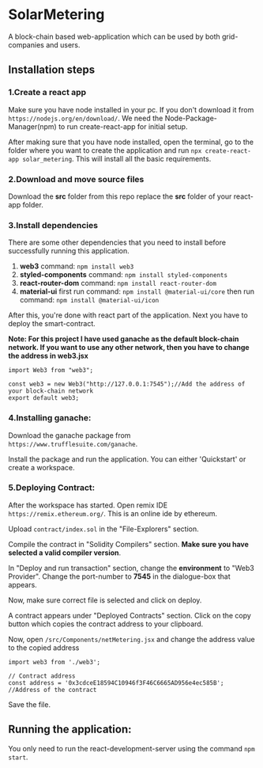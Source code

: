 # SolarMetering
A block-chain based web-application which can be used by both grid-companies and users.

## Installation steps
### 1.Create a react app
Make sure you have node installed in your pc. If you don't download it from `https://nodejs.org/en/download/`.
We need the Node-Package-Manager(npm) to run create-react-app for initial setup.

After making sure that you have node installed, open the terminal, go to the folder where you want to create the application and run `npx create-react-app solar_metering`.
This will install all the basic requirements.

### 2.Download and move source files
Download the **src** folder from this repo replace the **src** folder of your react-app folder.

### 3.Install dependencies
There are some other dependencies that you need to install before successfully running this application.
1. **web3** command: `npm install web3`
2. **styled-components** command: `npm install styled-components`
3. **react-router-dom** command: `npm install react-router-dom`
4. **material-ui** first run command: `npm install @material-ui/core` then run command: `npm install @material-ui/icon`

After this, you're done with react part of the application.
Next you have to deploy the smart-contract.

**Note: For this project I have used ganache as the default block-chain network. If you want to use any other network, then you have to change the address in web3.jsx**
```
import Web3 from "web3";

const web3 = new Web3("http://127.0.0.1:7545");//Add the address of your block-chain network
export default web3;
```

### 4.Installing ganache:
Download the ganache package from `https://www.trufflesuite.com/ganache`.

Install the package and run the application.
You can either 'Quickstart' or create a workspace.

### 5.Deploying Contract:
After the workspace has started.
Open remix IDE `https://remix.ethereum.org/`. This is an online ide by ethereum.

Upload `contract/index.sol` in the "File-Explorers" section.

Compile the contract in "Solidity Compilers" section. **Make sure you have selected a valid compiler version**.

In "Deploy and run transaction" section, change the **environment** to "Web3 Provider". Change the port-number to **7545** in the dialogue-box that appears.

Now, make sure correct file is selected and click on deploy.

A contract appears under "Deployed Contracts" section.
Click on the copy button which copies the contract address to your clipboard.

Now, open `/src/Components/netMetering.jsx` and change the address value to the copied address
```
import web3 from './web3';

// Contract address
const address = '0x3cdceE18594C10946f3F46C6665AD956e4ec585B'; //Address of the contract
```
Save the file.

## Running the application:
You only need to run the react-development-server using the command `npm start`.

